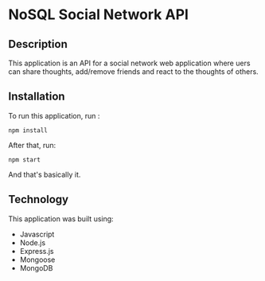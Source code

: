 # NoSQL Social Network API

## Description

This application is an API for a social network web application where uers can share thoughts, add/remove friends and react to the thoughts of others.

## Installation

To run this application, run :

```
npm install
```

After that, run:

```
npm start
```

And that's basically it.

## Technology

This application was built using:

- Javascript
- Node.js
- Express.js
- Mongoose
- MongoDB